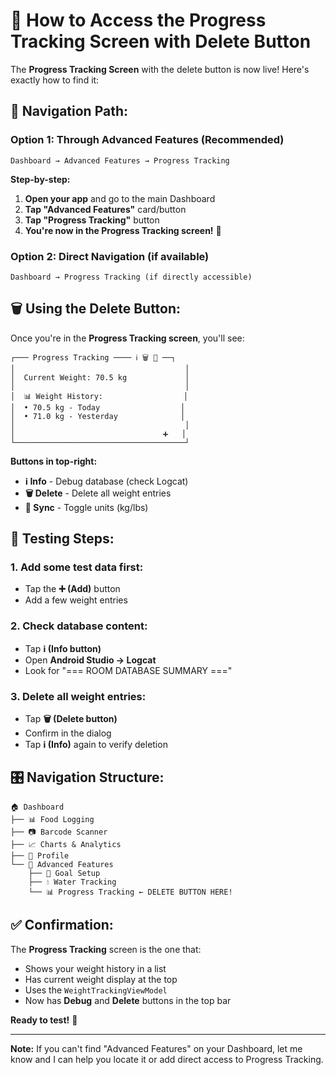 # 🎯 How to Access the Progress Tracking Screen with Delete Button

The **Progress Tracking Screen** with the delete button is now live! Here's exactly how to find it:

## 📱 Navigation Path:

### Option 1: Through Advanced Features (Recommended)

```
Dashboard → Advanced Features → Progress Tracking
```

**Step-by-step:**

1. **Open your app** and go to the main Dashboard
2. **Tap "Advanced Features"** card/button
3. **Tap "Progress Tracking"** button
4. **You're now in the Progress Tracking screen!** 🎉

### Option 2: Direct Navigation (if available)

```
Dashboard → Progress Tracking (if directly accessible)
```

## 🗑️ Using the Delete Button:

Once you're in the **Progress Tracking screen**, you'll see:

```
┌─── Progress Tracking ──── ℹ️ 🗑️ 🔄 ──┐
│                                      │
│  Current Weight: 70.5 kg             │
│                                      │
│  📊 Weight History:                  │
│  • 70.5 kg - Today                  │
│  • 71.0 kg - Yesterday              │
│                                      │
│                                 ➕   │
└──────────────────────────────────────┘
```

**Buttons in top-right:**

- **ℹ️ Info** - Debug database (check Logcat)
- **🗑️ Delete** - Delete all weight entries
- **🔄 Sync** - Toggle units (kg/lbs)

## 🧪 Testing Steps:

### 1. Add some test data first:

- Tap the **➕ (Add)** button
- Add a few weight entries

### 2. Check database content:

- Tap **ℹ️ (Info button)**
- Open **Android Studio → Logcat**
- Look for "=== ROOM DATABASE SUMMARY ==="

### 3. Delete all weight entries:

- Tap **🗑️ (Delete button)**
- Confirm in the dialog
- Tap **ℹ️ (Info)** again to verify deletion

## 🎛️ Navigation Structure:

```
🏠 Dashboard
├── 📊 Food Logging
├── 📷 Barcode Scanner
├── 📈 Charts & Analytics
├── 👤 Profile
└── 🔧 Advanced Features
    ├── 🎯 Goal Setup
    ├── 💧 Water Tracking
    └── 📊 Progress Tracking ← DELETE BUTTON HERE!
```

## ✅ Confirmation:

The **Progress Tracking** screen is the one that:

- Shows your weight history in a list
- Has current weight display at the top
- Uses the `WeightTrackingViewModel`
- Now has **Debug** and **Delete** buttons in the top bar

**Ready to test!** 🚀

---

**Note:** If you can't find "Advanced Features" on your Dashboard, let me know and I can help you locate it or add direct access to Progress Tracking.

